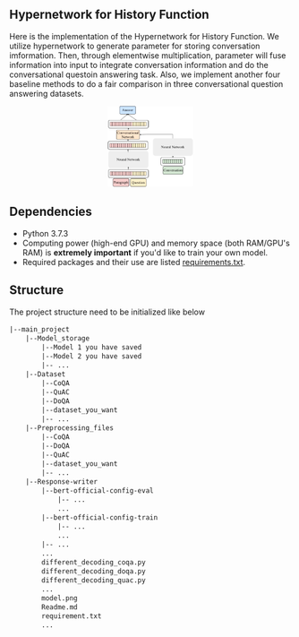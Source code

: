 ## __Hypernetwork for History Function__

Here is the implementation of the Hypernetwork for History Function. We utilize hypernetwork to generate parameter for storing conversation imformation. Then, through elementwise multiplication, parameter will fuse information into input to integrate conversation information and do the conversational questoin answering task. Also, we implement another four baseline methods to do a fair comparison in three conversational question answering datasets.

<p align="center">
  <img width=30% height=30% src="./model.png">
</p>

## Dependencies

- Python 3.7.3
- Computing power (high-end GPU) and memory space (both RAM/GPU's RAM) is **extremely important** if you'd like to train your own model.
- Required packages and their use are listed [requirements.txt](requirements.txt).


## __Structure__

The project structure need to be initialized like below 

```
|--main_project
    |--Model_storage
        |--Model 1 you have saved
        |--Model 2 you have saved
        |-- ...
    |--Dataset
        |--CoQA
        |--QuAC
        |--DoQA
        |--dataset_you_want
        |-- ...
    |--Preprocessing_files
        |--CoQA
        |--DoQA
        |--QuAC
        |--dataset_you_want
        |-- ...
    |--Response-writer
        |--bert-official-config-eval
            |-- ...
            ...
        |--bert-official-config-train
            |-- ...
            ...
        |-- ...
        ...
        different_decoding_coqa.py
        different_decoding_doqa.py
        different_decoding_quac.py
        ...
        model.png
        Readme.md
        requirement.txt
        ...
```
